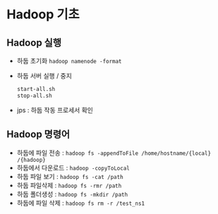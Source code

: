 # Hadoop 기초

## Hadoop 실행

- 하둡 초기화 `hadoop namenode -format`

- 하둡 서버 실행 / 중지

  ```sh
  start-all.sh
  stop-all.sh
  ```

- jps : 하둡 작동 프로세서 확인

## Hadoop 명령어

- 하둡에 파일 전송 : `hadoop fs -appendToFile /home/hostname/{local} /{hadoop}`
- 하둡에서 다운로드 : `hadoop -copyToLocal`
- 하둡 파일 보기 : `hadoop fs -cat /path`
- 하둡 파일삭제 : `hadoop fs -rmr /path`
- 하둡 폴더생성 : `hadoop fs -mkdir /path`
- 하둡에 파일 삭제 : `hadoop fs rm -r /test_ns1`
